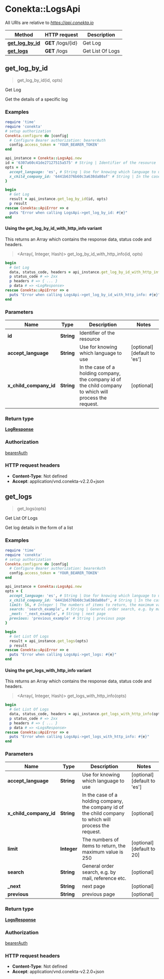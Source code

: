 # Conekta::LogsApi

All URIs are relative to *https://api.conekta.io*

| Method | HTTP request | Description |
| ------ | ------------ | ----------- |
| [**get_log_by_id**](LogsApi.md#get_log_by_id) | **GET** /logs/{id} | Get Log |
| [**get_logs**](LogsApi.md#get_logs) | **GET** /logs | Get List Of Logs |


## get_log_by_id

> <LogResponse> get_log_by_id(id, opts)

Get Log

Get the details of a specific log

### Examples

```ruby
require 'time'
require 'conekta'
# setup authorization
Conekta.configure do |config|
  # Configure Bearer authorization: bearerAuth
  config.access_token = 'YOUR_BEARER_TOKEN'
end

api_instance = Conekta::LogsApi.new
id = '6307a60c41de27127515a575' # String | Identifier of the resource
opts = {
  accept_language: 'es', # String | Use for knowing which language to use
  x_child_company_id: '6441b6376b60c3a638da80af' # String | In the case of a holding company, the company id of the child company to which will process the request.
}

begin
  # Get Log
  result = api_instance.get_log_by_id(id, opts)
  p result
rescue Conekta::ApiError => e
  puts "Error when calling LogsApi->get_log_by_id: #{e}"
end
```

#### Using the get_log_by_id_with_http_info variant

This returns an Array which contains the response data, status code and headers.

> <Array(<LogResponse>, Integer, Hash)> get_log_by_id_with_http_info(id, opts)

```ruby
begin
  # Get Log
  data, status_code, headers = api_instance.get_log_by_id_with_http_info(id, opts)
  p status_code # => 2xx
  p headers # => { ... }
  p data # => <LogResponse>
rescue Conekta::ApiError => e
  puts "Error when calling LogsApi->get_log_by_id_with_http_info: #{e}"
end
```

### Parameters

| Name | Type | Description | Notes |
| ---- | ---- | ----------- | ----- |
| **id** | **String** | Identifier of the resource |  |
| **accept_language** | **String** | Use for knowing which language to use | [optional][default to &#39;es&#39;] |
| **x_child_company_id** | **String** | In the case of a holding company, the company id of the child company to which will process the request. | [optional] |

### Return type

[**LogResponse**](LogResponse.md)

### Authorization

[bearerAuth](../README.md#bearerAuth)

### HTTP request headers

- **Content-Type**: Not defined
- **Accept**: application/vnd.conekta-v2.2.0+json


## get_logs

> <LogsResponse> get_logs(opts)

Get List Of Logs

Get log details in the form of a list

### Examples

```ruby
require 'time'
require 'conekta'
# setup authorization
Conekta.configure do |config|
  # Configure Bearer authorization: bearerAuth
  config.access_token = 'YOUR_BEARER_TOKEN'
end

api_instance = Conekta::LogsApi.new
opts = {
  accept_language: 'es', # String | Use for knowing which language to use
  x_child_company_id: '6441b6376b60c3a638da80af', # String | In the case of a holding company, the company id of the child company to which will process the request.
  limit: 56, # Integer | The numbers of items to return, the maximum value is 250
  search: 'search_example', # String | General order search, e.g. by mail, reference etc.
  _next: '_next_example', # String | next page
  previous: 'previous_example' # String | previous page
}

begin
  # Get List Of Logs
  result = api_instance.get_logs(opts)
  p result
rescue Conekta::ApiError => e
  puts "Error when calling LogsApi->get_logs: #{e}"
end
```

#### Using the get_logs_with_http_info variant

This returns an Array which contains the response data, status code and headers.

> <Array(<LogsResponse>, Integer, Hash)> get_logs_with_http_info(opts)

```ruby
begin
  # Get List Of Logs
  data, status_code, headers = api_instance.get_logs_with_http_info(opts)
  p status_code # => 2xx
  p headers # => { ... }
  p data # => <LogsResponse>
rescue Conekta::ApiError => e
  puts "Error when calling LogsApi->get_logs_with_http_info: #{e}"
end
```

### Parameters

| Name | Type | Description | Notes |
| ---- | ---- | ----------- | ----- |
| **accept_language** | **String** | Use for knowing which language to use | [optional][default to &#39;es&#39;] |
| **x_child_company_id** | **String** | In the case of a holding company, the company id of the child company to which will process the request. | [optional] |
| **limit** | **Integer** | The numbers of items to return, the maximum value is 250 | [optional][default to 20] |
| **search** | **String** | General order search, e.g. by mail, reference etc. | [optional] |
| **_next** | **String** | next page | [optional] |
| **previous** | **String** | previous page | [optional] |

### Return type

[**LogsResponse**](LogsResponse.md)

### Authorization

[bearerAuth](../README.md#bearerAuth)

### HTTP request headers

- **Content-Type**: Not defined
- **Accept**: application/vnd.conekta-v2.2.0+json


